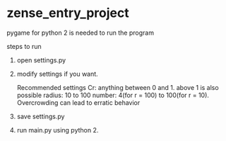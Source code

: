 # zense_entry_project

pygame for python 2 is needed to run the program

steps to run
1) open settings.py
2) modify settings if you want.
      
      Recommended settings
      Cr: anything between 0 and 1. above 1 is also possible
      radius: 10 to 100
      number: 4(for r = 100) to 100(for r = 10). Overcrowding can lead to erratic behavior

3) save settings.py
4) run main.py using python 2.
